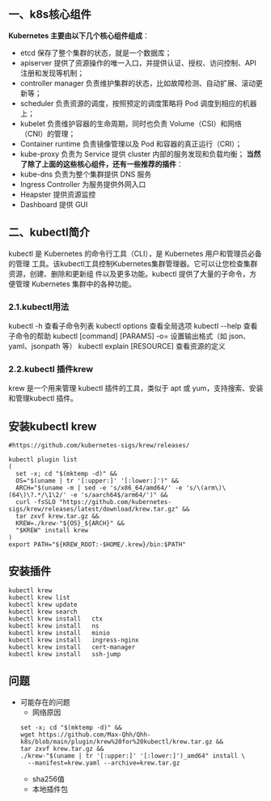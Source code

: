 ## 一、k8s核心组件
**Kubernetes 主要由以下几个核心组件组成**：
- etcd 保存了整个集群的状态，就是一个数据库；
- apiserver 提供了资源操作的唯一入口，并提供认证、授权、访问控制、API 注册和发现等机制；
- controller manager 负责维护集群的状态，比如故障检测、自动扩展、滚动更新等；
- scheduler 负责资源的调度，按照预定的调度策略将 Pod 调度到相应的机器上；
- kubelet 负责维护容器的生命周期，同时也负责 Volume（CSI）和网络（CNI）的管理；
- Container runtime 负责镜像管理以及 Pod 和容器的真正运行（CRI）；
- kube-proxy 负责为 Service 提供 cluster 内部的服务发现和负载均衡；
**当然了除了上面的这些核心组件，还有一些推荐的插件**：
- kube-dns 负责为整个集群提供 DNS 服务
- Ingress Controller 为服务提供外网入口
- Heapster 提供资源监控
- Dashboard 提供 GUI


## 二、kubectl简介
kubectl 是 Kubernetes 的命令行工具（CLI），是 Kubernetes 用户和管理员必备的管理 工具。该kubectl工具控制Kubernetes集群管理器。它可以让您检查集群资源，创建、删除和更新组 件以及更多功能。kubectl 提供了大量的子命令，方便管理 Kubernetes 集群中的各种功能。

### 2.1.kubectl用法
kubectl -h 查看子命令列表
kubectl options 查看全局选项
kubectl --help 查看子命令的帮助
kubectl [command] [PARAMS] -o= 设置输出格式（如 json、yaml、jsonpath 等）
kubectl explain [RESOURCE] 查看资源的定义
### 2.2.kubectl 插件krew
krew 是一个用来管理 kubectl 插件的工具，类似于 apt 或 yum，支持搜索、安装和管理kubectl 插件。


## 安装kubectl krew
```shell script
#https://github.com/kubernetes-sigs/krew/releases/

kubectl plugin list
(
  set -x; cd "$(mktemp -d)" &&
  OS="$(uname | tr '[:upper:]' '[:lower:]')" &&
  ARCH="$(uname -m | sed -e 's/x86_64/amd64/' -e 's/\(arm\)\(64\)\?.*/\1\2/' -e 's/aarch64$/arm64/')" &&
  curl -fsSLO "https://github.com/kubernetes-sigs/krew/releases/latest/download/krew.tar.gz" &&
  tar zxvf krew.tar.gz &&
  KREW=./krew-"${OS}_${ARCH}" &&
  "$KREW" install krew
)    
export PATH="${KREW_ROOT:-$HOME/.krew}/bin:$PATH"
```

## 安装插件
```shell script
kubectl krew
kubectl krew list
kubectl krew update
kubectl krew search
kubectl krew install   ctx
kubectl krew install   ns
kubectl krew install   minio
kubectl krew install   ingress-nginx
kubectl krew install   cert-manager
kubectl krew install   ssh-jump
```

## 问题
- 可能存在的问题
  - 网络原因
  ```shell script
  set -x; cd "$(mktemp -d)" &&
  wget https://github.com/Max-Qhh/Qhh-k8s/blob/main/plugin/krew%20for%20kubectl/krew.tar.gz &&
  tar zxvf krew.tar.gz &&
  ./krew-"$(uname | tr '[:upper:]' '[:lower:]')_amd64" install \
    --manifest=krew.yaml --archive=krew.tar.gz
  ```
   - sha256值
   - 本地插件包